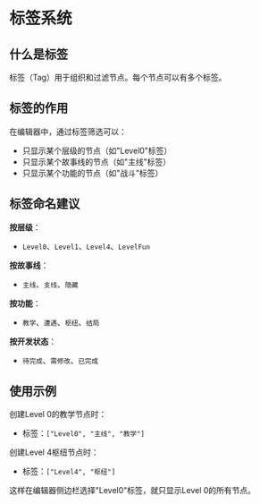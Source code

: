 # 标签系统

## 什么是标签

标签（Tag）用于组织和过滤节点。每个节点可以有多个标签。

## 标签的作用

在编辑器中，通过标签筛选可以：
- 只显示某个层级的节点（如"Level0"标签）
- 只显示某个故事线的节点（如"主线"标签）
- 只显示某个功能的节点（如"战斗"标签）

## 标签命名建议

**按层级**：
- `Level0`、`Level1`、`Level4`、`LevelFun`

**按故事线**：
- `主线`、`支线`、`隐藏`

**按功能**：
- `教学`、`遭遇`、`枢纽`、`结局`

**按开发状态**：
- `待完成`、`需修改`、`已完成`

## 使用示例

创建Level 0的教学节点时：
- 标签：`["Level0", "主线", "教学"]`

创建Level 4枢纽节点时：
- 标签：`["Level4", "枢纽"]`

这样在编辑器侧边栏选择"Level0"标签，就只显示Level 0的所有节点。

